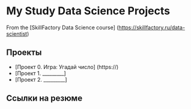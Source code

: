 # My Study Data Science Projects

From the [SkillFactory Data Science course] (https://skillfactory.ru/data-scientist)

## Проекты

* [Проект 0. Игра: Угадай число] (https://)
* [Проект 1. _________]
* [Проект 2. _________]

## Ссылки на резюме

